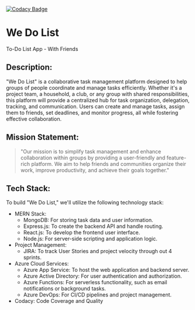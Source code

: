 [![Codacy Badge](https://app.codacy.com/project/badge/Grade/7da768f47707407db8853ba47fe64247)](https://app.codacy.com/gh/sabudanakichdi/to-do-list-with-friends/dashboard?utm_source=gh&utm_medium=referral&utm_content=&utm_campaign=Badge_grade)

# We Do List
To-Do List App - With Friends

## Description: 
"We Do List" is a collaborative task management platform designed to help groups of people coordinate and manage tasks efficiently. Whether it's a project team, a household, a club, or any group with shared responsibilities, this platform will provide a centralized hub for task organization, delegation, tracking, and communication. Users can create and manage tasks, assign them to friends, set deadlines, and monitor progress, all while fostering effective collaboration.

## Mission Statement:
> "Our mission is to simplify task management and enhance collaboration within groups by providing a user-friendly and feature-rich platform. We aim to help friends and communities organize their work, improve productivity, and achieve their goals together."

## Tech Stack:
To build "We Do List," we'll utilize the following technology stack:
-	MERN Stack:
	- MongoDB: For storing task data and user information.
	- Express.js: To create the backend API and handle routing.
	- React.js: To develop the frontend user interface.
	- Node.js: For server-side scripting and application logic.
-	Project Management:
	- JIRA: To track User Stories and project velocity through out 4 sprints.
-	Azure Cloud Services:
	- Azure App Service: To host the web application and backend server.
	- Azure Active Directory: For user authentication and authorization.
	- Azure Functions: For serverless functionality, such as email notifications or background tasks.
	- Azure DevOps: For CI/CD pipelines and project management.
 - 	Codacy: Code Coverage and Quality
